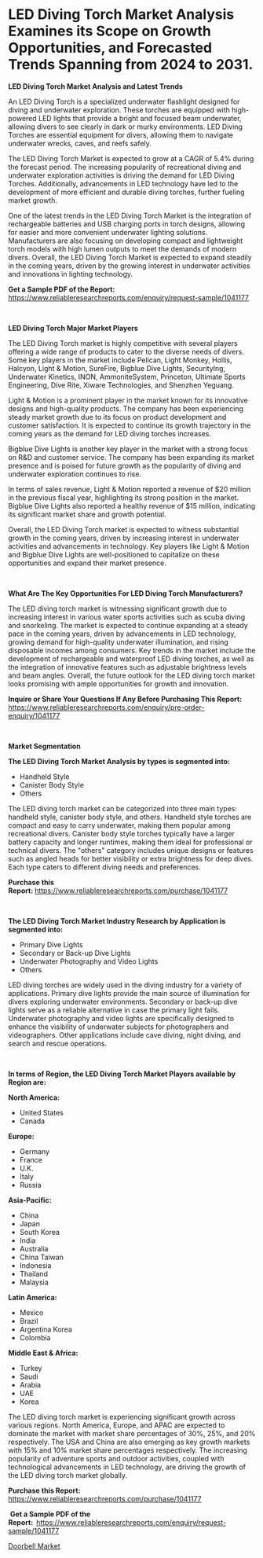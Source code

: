 <p><h1>LED Diving Torch Market Analysis Examines its Scope on Growth Opportunities, and Forecasted Trends Spanning from 2024 to 2031.</h1></p><p><strong>LED Diving Torch Market Analysis and Latest Trends</strong></p>
<p><p>An LED Diving Torch is a specialized underwater flashlight designed for diving and underwater exploration. These torches are equipped with high-powered LED lights that provide a bright and focused beam underwater, allowing divers to see clearly in dark or murky environments. LED Diving Torches are essential equipment for divers, allowing them to navigate underwater wrecks, caves, and reefs safely.</p><p>The LED Diving Torch Market is expected to grow at a CAGR of 5.4% during the forecast period. The increasing popularity of recreational diving and underwater exploration activities is driving the demand for LED Diving Torches. Additionally, advancements in LED technology have led to the development of more efficient and durable diving torches, further fueling market growth.</p><p>One of the latest trends in the LED Diving Torch Market is the integration of rechargeable batteries and USB charging ports in torch designs, allowing for easier and more convenient underwater lighting solutions. Manufacturers are also focusing on developing compact and lightweight torch models with high lumen outputs to meet the demands of modern divers. Overall, the LED Diving Torch Market is expected to expand steadily in the coming years, driven by the growing interest in underwater activities and innovations in lighting technology.</p></p>
<p><strong>Get a Sample PDF of the Report:&nbsp;</strong> <a href="https://www.reliableresearchreports.com/enquiry/request-sample/1041177">https://www.reliableresearchreports.com/enquiry/request-sample/1041177</a></p>
<p>&nbsp;</p>
<p><strong>LED Diving Torch Major Market Players</strong></p>
<p><p>The LED Diving Torch market is highly competitive with several players offering a wide range of products to cater to the diverse needs of divers. Some key players in the market include Pelican, Light Monkey, Hollis, Halcyon, Light & Motion, SureFire, Bigblue Dive Lights, SecurityIng, Underwater Kinetics, INON, AmmoniteSystem, Princeton, Ultimate Sports Engineering, Dive Rite, Xiware Technologies, and Shenzhen Yeguang.</p><p>Light & Motion is a prominent player in the market known for its innovative designs and high-quality products. The company has been experiencing steady market growth due to its focus on product development and customer satisfaction. It is expected to continue its growth trajectory in the coming years as the demand for LED diving torches increases.</p><p>Bigblue Dive Lights is another key player in the market with a strong focus on R&D and customer service. The company has been expanding its market presence and is poised for future growth as the popularity of diving and underwater exploration continues to rise.</p><p>In terms of sales revenue, Light & Motion reported a revenue of $20 million in the previous fiscal year, highlighting its strong position in the market. Bigblue Dive Lights also reported a healthy revenue of $15 million, indicating its significant market share and growth potential.</p><p>Overall, the LED Diving Torch market is expected to witness substantial growth in the coming years, driven by increasing interest in underwater activities and advancements in technology. Key players like Light & Motion and Bigblue Dive Lights are well-positioned to capitalize on these opportunities and expand their market presence.</p></p>
<p>&nbsp;</p>
<p><strong>What Are The Key Opportunities For LED Diving Torch Manufacturers?</strong></p>
<p><p>The LED diving torch market is witnessing significant growth due to increasing interest in various water sports activities such as scuba diving and snorkeling. The market is expected to continue expanding at a steady pace in the coming years, driven by advancements in LED technology, growing demand for high-quality underwater illumination, and rising disposable incomes among consumers. Key trends in the market include the development of rechargeable and waterproof LED diving torches, as well as the integration of innovative features such as adjustable brightness levels and beam angles. Overall, the future outlook for the LED diving torch market looks promising with ample opportunities for growth and innovation.</p></p>
<p><strong>Inquire or Share Your Questions If Any Before Purchasing This Report:</strong> <a href="https://www.reliableresearchreports.com/enquiry/pre-order-enquiry/1041177">https://www.reliableresearchreports.com/enquiry/pre-order-enquiry/1041177</a></p>
<p>&nbsp;</p>
<p><strong>Market Segmentation</strong></p>
<p><strong>The LED Diving Torch Market Analysis by types is segmented into:</strong></p>
<p><ul><li>Handheld Style</li><li>Canister Body Style</li><li>Others</li></ul></p>
<p><p>The LED diving torch market can be categorized into three main types: handheld style, canister body style, and others. Handheld style torches are compact and easy to carry underwater, making them popular among recreational divers. Canister body style torches typically have a larger battery capacity and longer runtimes, making them ideal for professional or technical divers. The "others" category includes unique designs or features such as angled heads for better visibility or extra brightness for deep dives. Each type caters to different diving needs and preferences.</p></p>
<p><strong>Purchase this Report:&nbsp;</strong><a href="https://www.reliableresearchreports.com/purchase/1041177">https://www.reliableresearchreports.com/purchase/1041177</a></p>
<p>&nbsp;</p>
<p><strong>The LED Diving Torch Market Industry Research by Application is segmented into:</strong></p>
<p><ul><li>Primary Dive Lights</li><li>Secondary or Back-up Dive Lights</li><li>Underwater Photography and Video Lights</li><li>Others</li></ul></p>
<p><p>LED diving torches are widely used in the diving industry for a variety of applications. Primary dive lights provide the main source of illumination for divers exploring underwater environments. Secondary or back-up dive lights serve as a reliable alternative in case the primary light fails. Underwater photography and video lights are specifically designed to enhance the visibility of underwater subjects for photographers and videographers. Other applications include cave diving, night diving, and search and rescue operations.</p></p>
<p>&nbsp;</p>
<p><strong>In terms of Region, the LED Diving Torch Market Players available by Region are:</strong></p>
<p>
    <p> <strong> North America: </strong>
        <ul>
            <li>United States</li>
            <li>Canada</li>
        </ul>
        </p> 
    <p> <strong> Europe: </strong>
        <ul>
            <li>Germany</li>
            <li>France</li>
            <li>U.K.</li>
            <li>Italy</li>
            <li>Russia</li>
        </ul>
        </p> 
    <p> <strong> Asia-Pacific: </strong>
        <ul>
            <li>China</li>
            <li>Japan</li>
            <li>South Korea</li>
            <li>India</li>
            <li>Australia</li>
            <li>China Taiwan</li>
            <li>Indonesia</li>
            <li>Thailand</li>
            <li>Malaysia</li>
        </ul>
        </p> 
    <p> <strong> Latin America: </strong>
        <ul>
            <li>Mexico</li>
            <li>Brazil</li>
            <li>Argentina Korea</li>
            <li>Colombia</li>
        </ul>
        </p> 
    <p> <strong> Middle East & Africa: </strong>
        <ul>
            <li>Turkey</li>
            <li>Saudi</li>
            <li>Arabia</li>
            <li>UAE</li>
            <li>Korea</li>
        </ul>
    </p>
    </p>
<p><p>The LED diving torch market is experiencing significant growth across various regions. North America, Europe, and APAC are expected to dominate the market with market share percentages of 30%, 25%, and 20% respectively. The USA and China are also emerging as key growth markets with 15% and 10% market share percentages respectively. The increasing popularity of adventure sports and outdoor activities, coupled with technological advancements in LED technology, are driving the growth of the LED diving torch market globally.</p></p>
<p><strong>Purchase this Report: </strong><a href="https://www.reliableresearchreports.com/purchase/1041177">https://www.reliableresearchreports.com/purchase/1041177</a></p>
<p>&nbsp;<strong>Get a Sample PDF of the Report:&nbsp;&nbsp;</strong><a href="https://www.reliableresearchreports.com/enquiry/request-sample/1041177">https://www.reliableresearchreports.com/enquiry/request-sample/1041177</a></p>
<p><strong></strong></p>
<p><p><a href="https://github.com/moyahfrancoestellec51j635wcx/Market-Research-Report-List-1/blob/main/doorbell-market.md">Doorbell Market</a></p></p>